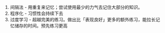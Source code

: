 1. 间隔法 - 用重复来记忆；尝试使用最少的力气去记住大部分的知识。
2. 程序化 - 习惯性会持续下去
3. 过度学习 - 超越完美的练习。做出比「表现良好」更多的额外练习，能拉长记忆储存的时间。预先练习更高